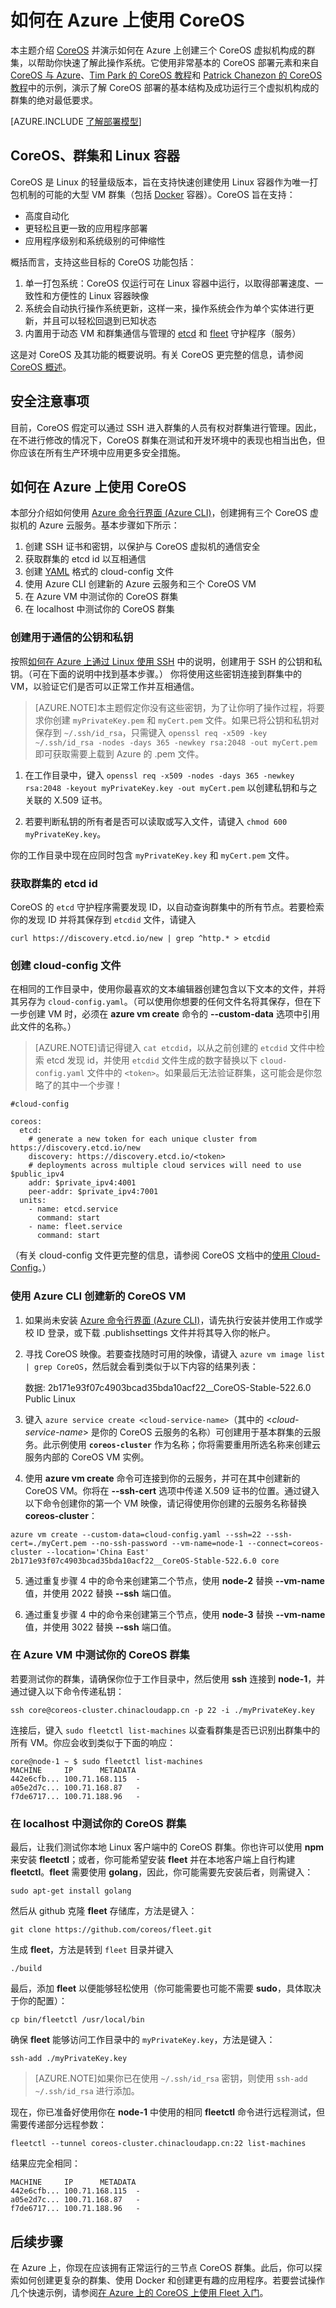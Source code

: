 <properties
	pageTitle="如何使用 CoreOS | Microsoft Azure"
	description="介绍 CoreOS、如何在 Azure 上使用经典部署模型创建 CoreOS 虚拟机群集及其基本用法。"
	services="virtual-machines"
	documentationCenter=""
	authors="squillace"
	manager="timlt"
	editor="tysonn"
	tags="azure-service-management"/>

<tags
	ms.service="virtual-machines"
	ms.date="10/21/2015"
	wacn.date="12/31/2015"/>

# 如何在 Azure 上使用 CoreOS

本主题介绍 [CoreOS] 并演示如何在 Azure 上创建三个 CoreOS 虚拟机构成的群集，以帮助你快速了解此操作系统。它使用非常基本的 CoreOS 部署元素和来自 [CoreOS 与 Azure]、[Tim Park 的 CoreOS 教程]和 [Patrick Chanezon 的 CoreOS 教程]中的示例，演示了解 CoreOS 部署的基本结构及成功运行三个虚拟机构成的群集的绝对最低要求。

[AZURE.INCLUDE [了解部署模型](../includes/learn-about-deployment-models-classic-include.md)]


## CoreOS、群集和 Linux 容器

CoreOS 是 Linux 的轻量级版本，旨在支持快速创建使用 Linux 容器作为唯一打包机制的可能的大型 VM 群集（包括 [Docker] 容器）。CoreOS 旨在支持：

+ 高度自动化
+ 更轻松且更一致的应用程序部署
+ 应用程序级别和系统级别的可伸缩性

概括而言，支持这些目标的 CoreOS 功能包括：

1. 单一打包系统：CoreOS 仅运行可在 Linux 容器中运行，以取得部署速度、一致性和方便性的 Linux 容器映像
2. 系统会自动执行操作系统更新，这样一来，操作系统会作为单个实体进行更新，并且可以轻松回退到已知状态
3. 内置用于动态 VM 和群集通信与管理的 [etcd](https://github.com/coreos/etcd) 和 [fleet](https://github.com/coreos/fleet) 守护程序（服务）

这是对 CoreOS 及其功能的概要说明。有关 CoreOS 更完整的信息，请参阅 [CoreOS 概述]。

## 安全注意事项
目前，CoreOS 假定可以通过 SSH 进入群集的人员有权对群集进行管理。因此，在不进行修改的情况下，CoreOS 群集在测试和开发环境中的表现也相当出色，但你应该在所有生产环境中应用更多安全措施。

## 如何在 Azure 上使用 CoreOS

本部分介绍如何使用 [Azure 命令行界面 (Azure CLI)]，创建拥有三个 CoreOS 虚拟机的 Azure 云服务。基本步骤如下所示：

1. 创建 SSH 证书和密钥，以保护与 CoreOS 虚拟机的通信安全
2. 获取群集的 etcd id 以互相通信
3. 创建 [YAML] 格式的 cloud-config 文件
4. 使用 Azure CLI 创建新的 Azure 云服务和三个 CoreOS VM
5. 在 Azure VM 中测试你的 CoreOS 群集
6. 在 localhost 中测试你的 CoreOS 群集

### 创建用于通信的公钥和私钥

按照[如何在 Azure 上通过 Linux 使用 SSH](/documentation/articles/virtual-machines-linux-use-ssh-key) 中的说明，创建用于 SSH 的公钥和私钥。（可在下面的说明中找到基本步骤。） 你将使用这些密钥连接到群集中的 VM，以验证它们是否可以正常工作并互相通信。

> [AZURE.NOTE]本主题假定你没有这些密钥，为了让你明了操作过程，将要求你创建 `myPrivateKey.pem` 和 `myCert.pem` 文件。如果已将公钥和私钥对保存到 `~/.ssh/id_rsa`，只需键入 `openssl req -x509 -key ~/.ssh/id_rsa -nodes -days 365 -newkey rsa:2048 -out myCert.pem` 即可获取需要上载到 Azure 的 .pem 文件。

1. 在工作目录中，键入 `openssl req -x509 -nodes -days 365 -newkey rsa:2048 -keyout myPrivateKey.key -out myCert.pem` 以创建私钥和与之关联的 X.509 证书。

2. 若要判断私钥的所有者是否可以读取或写入文件，请键入 `chmod 600 myPrivateKey.key`。

你的工作目录中现在应同时包含 `myPrivateKey.key` 和 `myCert.pem` 文件。


### 获取群集的 etcd id

CoreOS 的 `etcd` 守护程序需要发现 ID，以自动查询群集中的所有节点。若要检索你的发现 ID 并将其保存到 `etcdid` 文件，请键入

```
curl https://discovery.etcd.io/new | grep ^http.* > etcdid
```

### 创建 cloud-config 文件

在相同的工作目录中，使用你最喜欢的文本编辑器创建包含以下文本的文件，并将其另存为 `cloud-config.yaml`。（可以使用你想要的任何文件名将其保存，但在下一步创建 VM 时，必须在 **azure vm create** 命令的 **--custom-data** 选项中引用此文件的名称。）

> [AZURE.NOTE]请记得键入 `cat etcdid`，以从之前创建的 `etcdid` 文件中检索 etcd 发现 id，并使用 `etcdid` 文件生成的数字替换以下 `cloud-config.yaml` 文件中的 `<token>`。如果最后无法验证群集，这可能会是你忽略了的其中一个步骤！

```
#cloud-config

coreos:
  etcd:
    # generate a new token for each unique cluster from https://discovery.etcd.io/new
    discovery: https://discovery.etcd.io/<token>
    # deployments across multiple cloud services will need to use $public_ipv4
    addr: $private_ipv4:4001
    peer-addr: $private_ipv4:7001
  units:
    - name: etcd.service
      command: start
    - name: fleet.service
      command: start
```

（有关 cloud-config 文件更完整的信息，请参阅 CoreOS 文档中的[使用 Cloud-Config](https://coreos.com/docs/cluster-management/setup/cloudinit-cloud-config/)。）

### 使用 Azure CLI 创建新的 CoreOS VM
<!--Every topic should have next steps and links to the next logical set of content to keep the customer engaged-->

1. 如果尚未安装 [Azure 命令行界面 (Azure CLI)]，请先执行安装并使用工作或学校 ID 登录，或下载 .publishsettings 文件并将其导入你的帐户。
2. 寻找 CoreOS 映像。若要查找随时可用的映像，请键入 `azure vm image list | grep CoreOS`，然后就会看到类似于以下内容的结果列表：

	数据: 2b171e93f07c4903bcad35bda10acf22\_\_CoreOS-Stable-522.6.0 Public Linux

3. 键入 `azure service create <cloud-service-name>`（其中的 <*cloud-service-name*> 是你的 CoreOS 云服务的名称）可创建用于基本群集的云服务。此示例使用 **`coreos-cluster`** 作为名称；你将需要重用所选名称来创建云服务内部的 CoreOS VM 实例。

4. 使用 **azure vm create** 命令可连接到你的云服务，并可在其中创建新的 CoreOS VM。你将在 **--ssh-cert** 选项中传递 X.509 证书的位置。通过键入以下命令创建你的第一个 VM 映像，请记得使用你创建的云服务名称替换 **coreos-cluster**：

```
azure vm create --custom-data=cloud-config.yaml --ssh=22 --ssh-cert=./myCert.pem --no-ssh-password --vm-name=node-1 --connect=coreos-cluster --location='China East' 2b171e93f07c4903bcad35bda10acf22__CoreOS-Stable-522.6.0 core
```

5. 通过重复步骤 4 中的命令来创建第二个节点，使用 **node-2** 替换 **--vm-name** 值，并使用 2022 替换 **--ssh** 端口值。

6. 通过重复步骤 4 中的命令来创建第三个节点，使用 **node-3** 替换 **--vm-name** 值，并使用 3022 替换 **--ssh** 端口值。

### 在 Azure VM 中测试你的 CoreOS 群集

若要测试你的群集，请确保你位于工作目录中，然后使用 **ssh** 连接到 **node-1**，并通过键入以下命令传递私钥：

`ssh core@coreos-cluster.chinacloudapp.cn -p 22 -i ./myPrivateKey.key`

连接后，键入 `sudo fleetctl list-machines` 以查看群集是否已识别出群集中的所有 VM。你应会收到类似于下面的响应：


	core@node-1 ~ $ sudo fleetctl list-machines
	MACHINE		IP		METADATA
	442e6cfb...	100.71.168.115	-
	a05e2d7c...	100.71.168.87	-
	f7de6717...	100.71.188.96	-


### 在 localhost 中测试你的 CoreOS 群集

最后，让我们测试你本地 Linux 客户端中的 CoreOS 群集。你也许可以使用 **npm** 来安装 **fleetctl**；或者，你可能希望安装 **fleet** 并在本地客户端上自行构建 **fleetctl**。**fleet** 需要使用 **golang**，因此，你可能需要先安装后者，则需键入：

`sudo apt-get install golang`

然后从 github 克隆 **fleet** 存储库，方法是键入：

`git clone https://github.com/coreos/fleet.git`

生成 **fleet**，方法是转到 `fleet` 目录并键入

`./build`

最后，添加 **fleet** 以便能够轻松使用（你可能需要也可能不需要 **sudo**，具体取决于你的配置）：

`cp bin/fleetctl /usr/local/bin`

确保 **fleet** 能够访问工作目录中的 `myPrivateKey.key`，方法是键入：

`ssh-add ./myPrivateKey.key`

> [AZURE.NOTE]如果你已在使用 `~/.ssh/id_rsa` 密钥，则使用 `ssh-add ~/.ssh/id_rsa` 进行添加。

现在，你已准备好使用你在 **node-1** 中使用的相同 **fleetctl** 命令进行远程测试，但需要传递部分远程参数：

`fleetctl --tunnel coreos-cluster.chinacloudapp.cn:22 list-machines`

结果应完全相同：


	MACHINE		IP		METADATA
	442e6cfb...	100.71.168.115	-
	a05e2d7c...	100.71.168.87	-
	f7de6717...	100.71.188.96	-

## 后续步骤

在 Azure 上，你现在应该拥有正常运行的三节点 CoreOS 群集。此后，你可以探索如何创建更复杂的群集、使用 Docker 和创建更有趣的应用程序。若要尝试操作几个快速示例，请参阅[在 Azure 上的 CoreOS 上使用 Fleet 入门]。

<!--Anchors-->
[CoreOS、群集和 Linux 容器]: #intro
[安全注意事项]: #security
[如何在 Azure 上使用 CoreOS]: #usingcoreos
[Subheading 3]: #subheading-3
[后续步骤]: #next-steps

<!--Image references-->
[CloudServiceInNewPortal]: ./media/virtual-machines-linux-coreos-how-to/cloudservicefromnewportal.png
[EmptyCoreOSCluster]: ./media/virtual-machines-linux-coreos-how-to/endresultemptycluster.png
[6]: ./media/markdown-template-for-new-articles/pretty49.png
[7]: ./media/markdown-template-for-new-articles/channel-9.png


<!--Link references-->
[Azure 命令行界面 (Azure CLI)]: /documentation/articles/xplat-cli
[CoreOS]: https://coreos.com/
[CoreOS 概述]: https://coreos.com/using-coreos/
[CoreOS 与 Azure]: https://coreos.com/docs/running-coreos/cloud-providers/azure/
[Tim Park 的 CoreOS 教程]: https://github.com/timfpark/coreos-azure
[Patrick Chanezon 的 CoreOS 教程]: https://github.com/chanezon/azure-linux/tree/master/coreos/cloud-init
[Docker]: http://docker.io
[YAML]: http://yaml.org/
[在 Azure 上的 CoreOS 上使用 Fleet 入门]: /documentation/articles/virtual-machines-linux-coreos-fleet-get-started

<!---HONumber=Mooncake_1221_2015-->